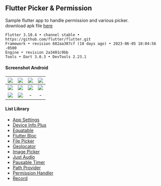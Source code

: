 ## Flutter Picker & Permission ##

Sample flutter app to handle permission and various picker.  
download apk file [here](https://www.dropbox.com/s/v6q4vtdy86eesx5)  

```
Flutter 3.10.4 • channel stable • https://github.com/flutter/flutter.git
Framework • revision 682aa387cf (10 days ago) • 2023-06-05 18:04:56 -0500
Engine • revision 2a3401c9bb
Tools • Dart 3.0.3 • DevTools 2.23.1
```

#### Screenshot Android ####
| ![](https://images2.imgbox.com/ba/f0/O6rAP5Ob_o.png) | ![](https://i.imgur.com/eMlLJTW.png) | ![](https://images2.imgbox.com/51/6b/7A5aAWXx_o.png) | ![](https://i.imgur.com/i8qbRLt.png) |
|:-----:|:-----:|:-----:|:-----:|
| ![](https://images2.imgbox.com/08/e4/vRfkypHQ_o.png) | ![](https://i.imgur.com/kBX64w4.png) | ![](https://images2.imgbox.com/25/58/XhIyipux_o.png) | ![](https://images2.imgbox.com/83/fe/lamReEQj_o.png) |
| ![](https://i.imgur.com/sPcuSDV.png) | ![](https://i.imgur.com/rmpjZDy.png) | - | - |

#### List Library ####
- [App Settings](https://pub.dev/packages/app_settings)
- [Device Info Plus](https://pub.dev/packages/device_info_plus)
- [Equatable](https://pub.dev/packages/equatable)
- [Flutter Bloc](https://pub.dev/packages/flutter_bloc)
- [File Picker](https://pub.dev/packages/file_picker)
- [Geolocator](https://pub.dev/packages/geolocator)
- [Image Picker](https://pub.dev/packages/image_picker)
- [Just Audio](https://pub.dev/packages/just_audio)
- [Pausable Timer](https://pub.dev/packages/pausable_timer)
- [Path Provider](https://pub.dev/packages/path_provider)
- [Permission Handler](https://pub.dev/packages/permission_handler)
- [Record](https://pub.dev/packages/record)
